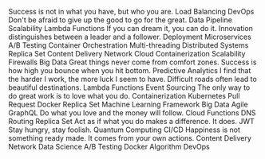 Success is not in what you have, but who you are. Load Balancing DevOps Don't be afraid to give up the good to go for the great. Data Pipeline Scalability Lambda Functions If you can dream it, you can do it. Innovation distinguishes between a leader and a follower. Deployment Microservices A/B Testing Container Orchestration Multi-threading Distributed Systems
Replica Set Content Delivery Network Cloud Containerization Scalability Firewalls Big Data Great things never come from comfort zones.
Success is how high you bounce when you hit bottom. Predictive Analytics I find that the harder I work, the more luck I seem to have. Difficult roads often lead to beautiful destinations. Lambda Functions
Event Sourcing The only way to do great work is to love what you do. Containerization Kubernetes Pull Request Docker Replica Set Machine Learning
Framework Big Data Agile GraphQL Do what you love and the money will follow.
Cloud Functions DNS Routing Replica Set Act as if what you do makes a difference. It does. JWT Stay hungry, stay foolish. Quantum Computing CI/CD Happiness is not something ready made. It comes from your own actions. Content Delivery Network Data Science A/B Testing Docker Algorithm DevOps
